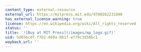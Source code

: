 ```yaml
---
content_type: external-resource
external_url: https://mitpress.mit.edu/9780262231848
has_external_license_warning: true
license: https://en.wikipedia.org/wiki/All_rights_reserved
status: ''
title: '![Buy at MIT Press](/images/mp_logo.gif)'
uid: 5d656cdf-f7b2-469a-8b1f-e779c3d50bc1
wayback_url: ''
---
```

